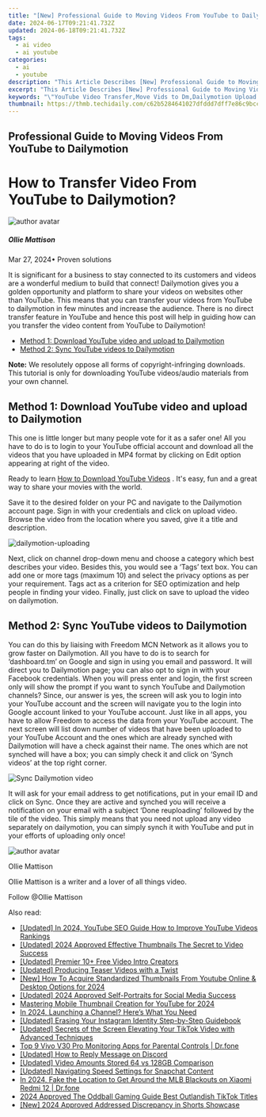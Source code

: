 ```yaml
---
title: "[New] Professional Guide to Moving Videos From YouTube to Dailymotion"
date: 2024-06-17T09:21:41.732Z
updated: 2024-06-18T09:21:41.732Z
tags:
  - ai video
  - ai youtube
categories:
  - ai
  - youtube
description: "This Article Describes [New] Professional Guide to Moving Videos From YouTube to Dailymotion"
excerpt: "This Article Describes [New] Professional Guide to Moving Videos From YouTube to Dailymotion"
keywords: "\"YouTube Video Transfer,Move Vids to Dm,Dailymotion Upload Guide,Video Migration Tips,Transitioning Videos Online,YouTube-Dm Sync Method,Direct Video Dm Upload\""
thumbnail: https://thmb.techidaily.com/c62b5284641027dfddd7dff7e86c9bcc06523e51b87668f0c388f2d39f0ecdca.jpg
---
```


## Professional Guide to Moving Videos From YouTube to Dailymotion

# How to Transfer Video From YouTube to Dailymotion?

![author avatar](https://images.wondershare.com/filmora/article-images/ollie-mattison.jpg)

##### Ollie Mattison

 Mar 27, 2024• Proven solutions

It is significant for a business to stay connected to its customers and videos are a wonderful medium to build that connect! Dailymotion gives you a golden opportunity and platform to share your videos on websites other than YouTube. This means that you can transfer your videos from YouTube to dailymotion in few minutes and increase the audience. There is no direct transfer feature in YouTube and hence this post will help in guiding how can you transfer the video content from YouTube to Dailymotion!

* [Method 1: Download YouTube video and upload to Dailymotion](#part1)
* [Method 2: Sync YouTube videos to Dailymotion](#part2)

**Note:** We resolutely oppose all forms of copyright-infringing downloads. This tutorial is only for downloading YouTube videos/audio materials from your own channel.

## Method 1: Download YouTube video and upload to Dailymotion

This one is little longer but many people vote for it as a safer one! All you have to do is to login to your YouTube official account and download all the videos that you have uploaded in MP4 format by clicking on Edit option appearing at right of the video.

Ready to learn [How to Download YouTube Videos](https://tools.techidaily.com/wondershare/filmora/download/) . It's easy, fun and a great way to share your movies with the world.

Save it to the desired folder on your PC and navigate to the Dailymotion account page. Sign in with your credentials and click on upload video. Browse the video from the location where you saved, give it a title and description.

![dailymotion-uploading](https://images.wondershare.com/filmora/article-images/dailymotion-uploading.jpg)

Next, click on channel drop-down menu and choose a category which best describes your video. Besides this, you would see a ‘Tags’ text box. You can add one or more tags (maximum 10) and select the privacy options as per your requirement. Tags act as a criterion for SEO optimization and help people in finding your video. Finally, just click on save to upload the video on dailymotion.

## Method 2: Sync YouTube videos to Dailymotion

You can do this by liaising with Freedom MCN Network as it allows you to grow faster on Dailymotion. All you have to do is to search for ‘dashboard.tm’ on Google and sign in using you email and password. It will direct you to Dailymotion page; you can also opt to sign in with your Facebook credentials. When you will press enter and login, the first screen only will show the prompt if you want to synch YouTube and Dailymotion channels? Since, our answer is yes, the screen will ask you to login into your YouTube account and the screen will navigate you to the login into Google account linked to your YouTube account. Just like in all apps, you have to allow Freedom to access the data from your YouTube account. The next screen will list down number of videos that have been uploaded to your YouTube Account and the ones which are already synched with Dailymotion will have a check against their name. The ones which are not synched will have a box; you can simply check it and click on ‘Synch videos’ at the top right corner.

![Sync Dailymotion video](https://images.wondershare.com/filmora/article-images/sync-dailymotion-video.jpg)

It will ask for your email address to get notifications, put in your email ID and click on Sync. Once they are active and synched you will receive a notification on your email with a subject ‘Done reuploading’ followed by the tile of the video. This simply means that you need not upload any video separately on dailymotion, you can simply synch it with YouTube and put in your efforts of uploading only once!

![author avatar](https://images.wondershare.com/filmora/article-images/ollie-mattison.jpg)

Ollie Mattison

Ollie Mattison is a writer and a lover of all things video.

Follow @Ollie Mattison


<ins class="adsbygoogle"
     style="display:block"
     data-ad-format="autorelaxed"
     data-ad-client="ca-pub-7571918770474297"
     data-ad-slot="1223367746"></ins>



<ins class="adsbygoogle"
     style="display:block"
     data-ad-client="ca-pub-7571918770474297"
     data-ad-slot="8358498916"
     data-ad-format="auto"
     data-full-width-responsive="true"></ins>

<span class="atpl-alsoreadstyle">Also read:</span>
<div><ul>
<li><a href="https://youtube-data.techidaily.com/ed-in-2024-youtube-seo-guide-how-to-improve-youtube-videos-rankings/"><u>[Updated] In 2024, YouTube SEO Guide  How to Improve YouTube Videos Rankings</u></a></li>
<li><a href="https://youtube-data.techidaily.com/ed-2024-approved-effective-thumbnails-the-secret-to-video-success/"><u>[Updated] 2024 Approved  Effective Thumbnails  The Secret to Video Success</u></a></li>
<li><a href="https://youtube-data.techidaily.com/ed-premier-10plus-free-video-intro-creators/"><u>[Updated] Premier 10+ Free Video Intro Creators</u></a></li>
<li><a href="https://youtube-data.techidaily.com/ed-producing-teaser-videos-with-a-twist/"><u>[Updated] Producing Teaser Videos with a Twist</u></a></li>
<li><a href="https://youtube-data.techidaily.com/ow-to-acquire-standardized-thumbnails-from-youtube-online-and-desktop-options-for-2024/"><u>[New] How To Acquire Standardized Thumbnails From Youtube  Online & Desktop Options for 2024</u></a></li>
<li><a href="https://youtube-data.techidaily.com/ed-2024-approved-self-portraits-for-social-media-success/"><u>[Updated] 2024 Approved  Self-Portraits for Social Media Success</u></a></li>
<li><a href="https://youtube-data.techidaily.com/ring-mobile-thumbnail-creation-for-youtube-for-2024/"><u>Mastering Mobile Thumbnail Creation for YouTube for 2024</u></a></li>
<li><a href="https://youtube-data.techidaily.com/24-launching-a-channel-heres-what-you-need/"><u>In 2024, Launching a Channel? Here’s What You Need</u></a></li>
<li><a href="https://instagram-videos.techidaily.com/updated-erasing-your-instagram-identity-step-by-step-guidebook/"><u>[Updated] Erasing Your Instagram Identity  Step-by-Step Guidebook</u></a></li>
<li><a href="https://tiktok-videos.techidaily.com/updated-secrets-of-the-screen-elevating-your-tiktok-video-with-advanced-techniques/"><u>[Updated] Secrets of the Screen  Elevating Your TikTok Video with Advanced Techniques</u></a></li>
<li><a href="https://android-location-track.techidaily.com/top-9-vivo-v30-pro-monitoring-apps-for-parental-controls-drfone-by-drfone-virtual-android/"><u>Top 9 Vivo V30 Pro Monitoring Apps for Parental Controls | Dr.fone</u></a></li>
<li><a href="https://discord-videos.techidaily.com/updated-how-to-reply-message-on-discord/"><u>[Updated] How to Reply Message on Discord</u></a></li>
<li><a href="https://vp-tips.techidaily.com/updated-video-amounts-stored-64-vs-128gb-comparison/"><u>[Updated] Video Amounts Stored  64 vs 128GB Comparison</u></a></li>
<li><a href="https://extra-guidance.techidaily.com/updated-navigating-speed-settings-for-snapchat-content/"><u>[Updated] Navigating Speed Settings for Snapchat Content</u></a></li>
<li><a href="https://review-topics.techidaily.com/in-2024-fake-the-location-to-get-around-the-mlb-blackouts-on-xiaomi-redmi-12-drfone-by-drfone-virtual-android/"><u>In 2024, Fake the Location to Get Around the MLB Blackouts on Xiaomi Redmi 12 | Dr.fone</u></a></li>
<li><a href="https://tiktok-clips.techidaily.com/2024-approved-the-oddball-gaming-guide-best-outlandish-tiktok-titles/"><u>2024 Approved  The Oddball Gaming Guide  Best Outlandish TikTok Titles</u></a></li>
<li><a href="https://facebook-video-footage.techidaily.com/new-2024-approved-addressed-discrepancy-in-shorts-showcase/"><u>[New] 2024 Approved  Addressed  Discrepancy in Shorts Showcase</u></a></li>
</ul></div>
